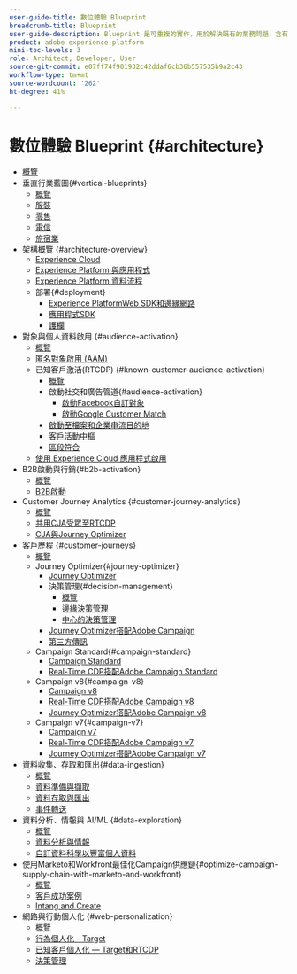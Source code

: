 ```yaml
---
user-guide-title: 數位體驗 Blueprint
breadcrumb-title: Blueprint
user-guide-description: Blueprint 是可重複的實作，用於解決既有的業務問題，含有架構圖、技術考量及相關的文件連結。
product: adobe experience platform
mini-toc-levels: 3
role: Architect, Developer, User
source-git-commit: e07ff74f901932c42ddaf6cb36b557535b9a2c43
workflow-type: tm+mt
source-wordcount: '262'
ht-degree: 41%

---
```



# 數位體驗 Blueprint {#architecture}

+ [概覽](/help/blueprints/overview.md)
+ 垂直行業藍圖{#vertical-blueprints}
   + [概覽](/help/blueprints/vertical-blueprints/overview.md)
   + [服裝](/help/blueprints/vertical-blueprints/apparel.md)
   + [零售](/help/blueprints/vertical-blueprints/retail.md)
   + [電信](/help/blueprints/vertical-blueprints/telecommunications.md)
   + [旅宿業](/help/blueprints/vertical-blueprints/travel-hospitality.md)
+ 架構概覽 {#architecture-overview}
   + [Experience Cloud](/help/blueprints/experience-platform/experience-cloud.md)
   + [Experience Platform 與應用程式](/help/blueprints/experience-platform/platform-applications.md)
   + [Experience Platform 資料流程](/help/blueprints/experience-platform/platform-data-flow.md)
   + 部署{#deployment}
      + [Experience PlatformWeb SDK和邊緣網路](/help/blueprints/experience-platform/deployment/websdk.md)
      + [應用程式SDK](/help/blueprints/experience-platform/deployment/appsdk.md)
      + [護欄](/help/blueprints/experience-platform/deployment/guardrails.md)
+ 對象與個人資料啟用 {#audience-activation}
   + [概覽](/help/blueprints/audience-activation/overview.md)
   + [匿名對象啟用 (AAM)](/help/blueprints/audience-activation/anonymous.md)
   + 已知客戶激活(RTCDP) {#known-customer-audience-activation}
      + [概覽](/help/blueprints/audience-activation/known.md)
      + 啟動社交和廣告管道{#audience-activation}
         + [啟動Facebook自訂對象](/help/blueprints/audience-activation/destinations/facebook.md)
         + [啟動Google Customer Match](/help/blueprints/audience-activation/destinations/gcm.md)
      + [啟動至檔案和企業串流目的地](/help/blueprints/audience-activation/enterprise-destinations.md)
      + [客戶活動中樞](/help/blueprints/audience-activation/customer-activity.md)
      + [區段符合](/help/blueprints/audience-activation/segment-match.md)
   + [使用 Experience Cloud 應用程式啟用](/help/blueprints/audience-activation/platform-and-applications.md)
+ B2B啟動與行銷{#b2b-activation}
   + [概覽](/help/blueprints/b2b/overview.md)
   + [B2B啟動](/help/blueprints/b2b/b2bactivation.md)
+ Customer Journey Analytics {#customer-journey-analytics}
   + [概覽](/help/blueprints/customer-journey-analytics/overview.md)
   + [共用CJA受眾至RTCDP](/help/blueprints/customer-journey-analytics/cja-rtcdp.md)
   + [CJA與Journey Optimizer](/help/blueprints/customer-journey-analytics/cja-ajo.md)
+ 客戶歷程 {#customer-journeys}
   + [概覽](/help/blueprints/customer-journeys/overview.md)
   + Journey Optimizer{#journey-optimizer}
      + [Journey Optimizer](/help/blueprints/customer-journeys/journey-optimizer.md)
      + 決策管理{#decision-management}
         + [概覽](/help/blueprints/customer-journeys/decision_management/decision-management-overview.md)
         + [邊緣決策管理](/help/blueprints/customer-journeys/decision_management/decision-management-edge.md)
         + [中心的決策管理](/help/blueprints/customer-journeys/decision_management/decision-management-hub.md)
      + [Journey Optimizer搭配Adobe Campaign](/help/blueprints/customer-journeys/ajo-and-campaign.md)
      + [第三方傳訊](/help/blueprints/customer-journeys/3rd-party-messaging.md)
   + Campaign Standard{#campaign-standard}
      + [Campaign Standard](https://experienceleague.adobe.com/docs/campaign-standard.html)
      + [Real-Time CDP搭配Adobe Campaign Standard](https://experienceleague.adobe.com/docs/campaign-standard/using/integrating-with-adobe-cloud/adobe-experience-platform/aep-sources-destinations/get-started-sources-destinations.html)
   + Campaign v8{#campaign-v8}
      + [Campaign v8](/help/blueprints/customer-journeys/campaign-v8.md)
      + [Real-Time CDP搭配Adobe Campaign v8](/help/blueprints/customer-journeys/rtcdp-and-campaign-v8.md)
      + [Journey Optimizer搭配Adobe Campaign v8](/help/blueprints/customer-journeys/ajo-and-campaign-v8.md)
   + Campaign v7{#campaign-v7}
      + [Campaign v7](/help/blueprints/customer-journeys/campaign-v7.md)
      + [Real-Time CDP搭配Adobe Campaign v7](/help/blueprints/customer-journeys/rtcdp-and-campaign.md)
      + [Journey Optimizer搭配Adobe Campaign v7](/help/blueprints/customer-journeys/ajo-and-campaign-v7.md)
+ 資料收集、存取和匯出{#data-ingestion}
   + [概覽](/help/blueprints/data-ingestion/overview.md)
   + [資料準備與擷取 ](/help/blueprints/data-ingestion/ingestion.md)
   + [資料存取與匯出](/help/blueprints/data-ingestion/egress.md)
   + [事件轉送](/help/blueprints/data-ingestion/server-side-collection.md)
+ 資料分析、情報與 AI/ML {#data-exploration}
   + [概覽](/help/blueprints/data-insights/overview.md)
   + [資料分析與情報](/help/blueprints/data-insights/analysis.md)
   + [自訂資料科學以豐富個人資料](/help/blueprints/data-insights/data-science.md)
+ 使用Marketo和Workfront最佳化Campaign供應鏈{#optimize-campaign-supply-chain-with-marketo-and-workfront}
   + [概覽](/help/blueprints/optimize-campaign-supply-chain-with-marketo-and-workfront/overview.md)
   + [客戶成功案例](/help/blueprints/optimize-campaign-supply-chain-with-marketo-and-workfront/customer-success-stories.md)
   + [Intang and Create](/help/blueprints/optimize-campaign-supply-chain-with-marketo-and-workfront/intake-and-create.md)
+ 網路與行動個人化 {#web-personalization}
   + [概覽](/help/blueprints/web-personalization/overview.md)
   + [行為個人化 - Target](/help/blueprints/web-personalization/behavioral.md)
   + [已知客戶個人化 — Target和RTCDP](/help/blueprints/web-personalization/known-personalization.md)
   + [決策管理](/help/blueprints/web-personalization/decision-management-edge.md)